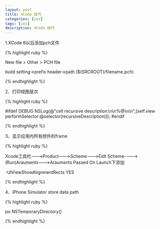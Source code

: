 ```yaml
---
layout: post
title: XCode 技巧
categories: [ios]
tags: [ios]
description: XCode 技巧
---
```


1.XCode 6以后添加pch文件

{% highlight ruby %}

New file > Other > PCH file

build setting->prefix header->path ($(SRCROOT)/filename.pch)

{% endhighlight %}

2、打印视图层次

{% highlight ruby %}

#ifdef DEBUG
    NSLog(@"cell recursive description:\n\n%@\n\n",[self.view performSelector:@selector(recursiveDescription)]);
#endif

{% endhighlight %}

3、显示应用内所有控件的frame

{% highlight ruby %}

Xcode工具栏--->Product--->Scheme--->Eidt Scheme---->(Run)Arauments--->Arauments Passed On Launch下添加

-UIViewShowAlignmentRects YES

{% endhighlight %}

4、iPhone Simulator store  data path

{% highlight ruby %}

po NSTemporaryDirectory()

{% endhighlight %}

